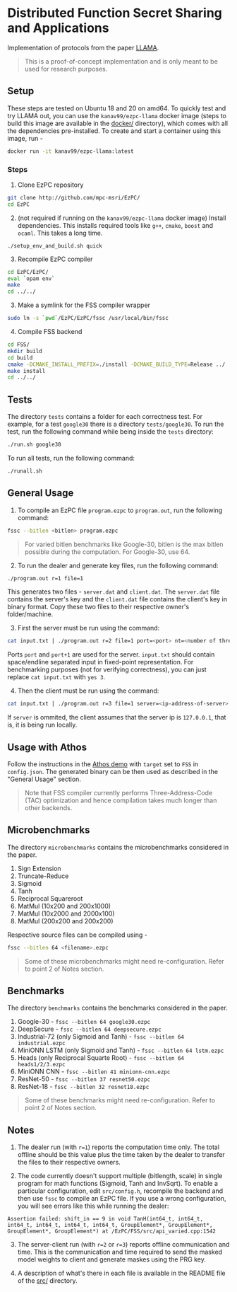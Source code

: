 # Distributed Function Secret Sharing and Applications

Implementation of protocols from the paper [LLAMA](https://eprint.iacr.org/2022/793.pdf).

> This is a proof-of-concept implementation and is only meant to be used for research purposes.

## Setup

These steps are tested on Ubuntu 18 and 20 on amd64. To quickly test and try LLAMA out, you can use the `kanav99/ezpc-llama` docker image (steps to build this image are available in the [docker/](docker/) directory), which comes with all the dependencies pre-installed. To create and start a container using this image, run -

```bash
docker run -it kanav99/ezpc-llama:latest
```


### Steps
1. Clone EzPC repository

```bash
git clone http://github.com/mpc-msri/EzPC/
cd EzPC
```

2. (not required if running on the `kanav99/ezpc-llama` docker image) Install dependencies. This installs required tools like `g++`, `cmake`, `boost` and `ocaml`. This takes a long time.

```
./setup_env_and_build.sh quick
```

3. Recompile EzPC compiler

```bash
cd EzPC/EzPC/
eval `opam env`
make
cd ../../
```

3. Make a symlink for the FSS compiler wrapper

```bash
sudo ln -s `pwd`/EzPC/EzPC/fssc /usr/local/bin/fssc
```

4. Compile FSS backend

```bash
cd FSS/
mkdir build
cd build
cmake -DCMAKE_INSTALL_PREFIX=./install -DCMAKE_BUILD_TYPE=Release ../
make install
cd ../../
```

## Tests

The directory `tests` contains a folder for each correctness test. For example, for a test `google30` there is a directory `tests/google30`. To run the test, run the following command while being inside the `tests` directory:

```bash
./run.sh google30
```

To run all tests, run the following command:

```bash
./runall.sh
```

## General Usage

1. To compile an EzPC file `program.ezpc` to `program.out`, run the following command:

```bash
fssc --bitlen <bitlen> program.ezpc
```

> For varied bitlen benchmarks like Google-30, bitlen is the max bitlen possible during the computation. For Google-30, use 64.

2. To run the dealer and generate key files, run the following command:

```bash
./program.out r=1 file=1
```

This generates two files - `server.dat` and `client.dat`. The `server.dat` file contains the server's key and the `client.dat` file contains the client's key in binary format. Copy these two files to their respective owner's folder/machine.

3. First the server must be run using the command:

```bash
cat input.txt | ./program.out r=2 file=1 port=<port> nt=<number of threads to use>
```

Ports `port` and `port+1` are used for the server. `input.txt` should contain space/endline separated input in fixed-point representation. For benchmarking purposes (not for verifying correctness), you can just replace `cat input.txt` with `yes 3`.

4. Then the client must be run using the command:

```bash
cat input.txt | ./program.out r=3 file=1 server=<ip-address-of-server> port=<port-of-server> nt=<same-number-of-threads-as-server>
```

If `server` is ommited, the client assumes that the server ip is `127.0.0.1`, that is, it is being run locally.

## Usage with Athos

Follow the instructions in the [Athos demo](https://github.com/mpc-msri/EzPC/tree/master/Athos/demos/onnx) with `target` set to `FSS` in `config.json`. The generated binary can be then used as described in the "General Usage" section.

> Note that FSS compiler currently performs Three-Address-Code (TAC) optimization and hence compilation takes much longer than other backends.

## Microbenchmarks

The directory `microbenchmarks` contains the microbenchmarks considered in the paper.

1. Sign Extension
2. Truncate-Reduce
3. Sigmoid
4. Tanh
5. Reciprocal Squareroot
6. MatMul (10x200 and 200x1000)
7. MatMul (10x2000 and 2000x100)
8. MatMul (200x200 and 200x200)

Respective source files can be compiled using - 

```bash
fssc --bitlen 64 <filename>.ezpc
```

> Some of these microbenchmarks might need re-configuration. Refer to point 2 of Notes section.

## Benchmarks

The directory `benchmarks` contains the benchmarks considered in the paper.

1. Google-30 - `fssc --bitlen 64 google30.ezpc`
2. DeepSecure - `fssc --bitlen 64 deepsecure.ezpc`
3. Industrial-72 (only Sigmoid and Tanh) - `fssc --bitlen 64 industrial.ezpc`
4. MiniONN LSTM (only Sigmoid and Tanh) - `fssc --bitlen 64 lstm.ezpc`
5. Heads (only Reciprocal Squarte Root) - `fssc --bitlen 64 heads1/2/3.ezpc`
6. MiniONN CNN - `fssc --bitlen 41 minionn-cnn.ezpc`
7. ResNet-50 - `fssc --bitlen 37 resnet50.ezpc`
8. ResNet-18 - `fssc --bitlen 32 resnet18.ezpc`

> Some of these benchmarks might need re-configuration. Refer to point 2 of Notes section.

## Notes

1. The dealer run (with `r=1`) reports the computation time only. The total offline should be this value plus the time taken by the dealer to transfer the files to their respective owners.

2. The code currently doesn't support multiple (bitlength, scale) in single program for math functions (Sigmoid, Tanh and InvSqrt). To enable a particular configuration, edit `src/config.h`, recompile the backend and then use `fssc` to compile an EzPC file. If you use a wrong configuration, you will see errors like this while running the dealer:

```
Assertion failed: shift_in == 9 in void TanH(int64_t, int64_t, int64_t, int64_t, int64_t, int64_t, GroupElement*, GroupElement*, GroupElement*, GroupElement*) at /EzPC/FSS/src/api_varied.cpp:1542
```

3. The server-client run (with `r=2` or `r=3`) reports offline communication and time. This is the communication and time required to send the masked model weights to client and generate maskes using the PRG key.

4. A description of what's there in each file is available in the README file of the [src/](src/) directory.
